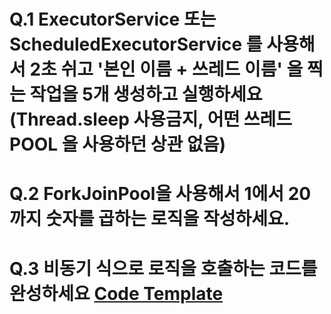 # Q.1 ExecutorService 또는 ScheduledExecutorService 를 사용해서 2초 쉬고 '본인 이름 + 쓰레드 이름' 을 찍는 작업을 5개 생성하고 실행하세요 (Thread.sleep 사용금지, 어떤 쓰레드 POOL 을 사용하던 상관 없음)
# Q.2 ForkJoinPool을 사용해서 1에서 20 까지 숫자를 곱하는 로직을 작성하세요.
# Q.3 비동기 식으로 로직을 호출하는 코드를 완성하세요 [Code Template](../../../src/main/java/com/bakeryblueprint/modernjava/week04/homework/Q3.java)


